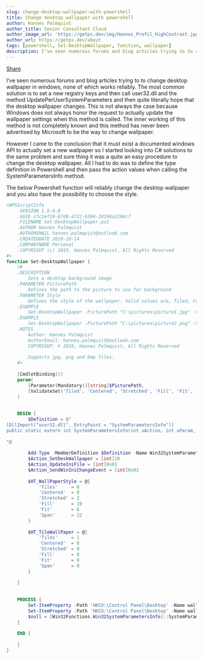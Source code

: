 ```yaml
---
slug: change-desktop-wallpaper-with-powershell
title: Change desktop wallpaper with powershell
author: Hannes Palmquist
author_title: Senior Consultant Cloud
author_image_url: 'https://getps.dev/img/Hannes_Profil_HighContrast.jpg'
author_url: https://getps.dev/about
tags: [powershell, Set-DesktopWallpaper, function, wallpaper]
description: I’ve seen numerous forums and blog articles trying to to change desktop wallpaper in windows, none of which works reliably.
---
```


<div class="fb-share-button" 
data-href="https://getps.dev/blog/change-desktop-wallpaper-with-powershell" 
data-layout="button" 
data-size="small">
<a target="_blank" href="https://www.facebook.com/sharer/sharer.php?u=https%3A%2F%2Fdevelopers.facebook.com%2Fdocs%2Fplugins%2F&amp;src=sdkpreparse" class="fb-xfbml-parse-ignore">Share</a></div>

I’ve seen numerous forums and blog articles trying to to change desktop wallpaper in windows, none of which works reliably. The most common solution is to set a new registry keys and then call user32.dll and the method UpdatePerUserSystemParameters and then quite literally hope that the desktop wallpaper changes. This is not always the case because Windows does not always honor the request to actually update the wallpaper settings when this method is called. The inner working of this method is not completely known and this method has never been advertised by Microsoft to be the way to change wallpaper.

However I came to the conclusion that it must exist a documented windows API to actually set a new wallpaper so I started looking into C# solutions to the same problem and sure thing it was a quite an easy procedure to change the desktop wallpaper. All I had to do was to define the type definition in Powershell and then pass the action values when calling the SystemParametersInfo method.

The below Powershell function will reliably change the desktop wallpaper and you also have the possibility to choose the style.

```powershell
<#PSScriptInfo
    .VERSION 1.0.0.0
    .GUID cfc2e719-67d8-4722-b594-3d198a1206c7
    .FILENAME Set-DesktopWallpaper.ps1
    .AUTHOR Hannes Palmquist
    .AUTHOREMAIL hannes.palmquist@outlook.com
    .CREATEDDATE 2019-10-14
    .COMPANYNAME Personal
    .COPYRIGHT (c) 2019, Hannes Palmquist, All Rights Reserved
#>
function Set-DesktopWallpaper {
    <#
    .DESCRIPTION
        Sets a desktop background image
    .PARAMETER PicturePath
        Defines the path to the picture to use for background
    .PARAMETER Style
        Defines the style of the wallpaper. Valid values are, Tiled, Centered, Stretched, Fill, Fit, Span   
    .EXAMPLE
        Set-DesktopWallpaper -PicturePath "C:\pictures\picture1.jpg" -Style Fill
    .EXAMPLE
        Set-DesktopWallpaper -PicturePath "C:\pictures\picture2.png" -Style Centered
    .NOTES
        Author: Hannes Palmquist
        AuthorEmail: hannes.palmquist@outlook.com
        COPYRIGHT: © 2019, Hannes Palmquist, All Rights Reserved
 
        Supports jpg, png and bmp files.
    #>
 
    [CmdletBinding()]
    param(
        [Parameter(Mandatory)][string]$PicturePath,
        [ValidateSet('Tiled', 'Centered', 'Stretched', 'Fill', 'Fit', 'Span')]$Style = 'Fill'
    )
 
 
    BEGIN {
        $Definition = @"
[DllImport("user32.dll", EntryPoint = "SystemParametersInfo")]
public static extern int SystemParametersInfo(int uAction, int uParam, string lpvParam, int fuWinIni);
 
"@
 
        Add-Type -MemberDefinition $Definition -Name Win32SystemParametersInfo -Namespace Win32Functions
        $Action_SetDeskWallpaper = [int]20 
        $Action_UpdateIniFile = [int]0x01
        $Action_SendWinIniChangeEvent = [int]0x02
 
        $HT_WallPaperStyle = @{
            'Tiles'     = 0
            'Centered'  = 0
            'Stretched' = 2
            'Fill'      = 10
            'Fit'       = 6
            'Span'      = 22
        }
 
        $HT_TileWallPaper = @{
            'Tiles'     = 1
            'Centered'  = 0
            'Stretched' = 0
            'Fill'      = 0
            'Fit'       = 0
            'Span'      = 0
        }
 
    }
 
 
    PROCESS {
        Set-ItemProperty -Path 'HKCU:\Control Panel\Desktop' -Name wallpaperstyle -Value $HT_WallPaperStyle[$Style]
        Set-ItemProperty -Path 'HKCU:\Control Panel\Desktop' -Name wallpaperstyle -Value $HT_TileWallPaper[$Style]
        $null = [Win32Functions.Win32SystemParametersInfo]::SystemParametersInfo($Action_SetDeskWallpaper, 0, $PicturePath, ($Action_UpdateIniFile -bor $Action_SendWinIniChangeEvent))
    }
 
    END {
         
    }
}
```